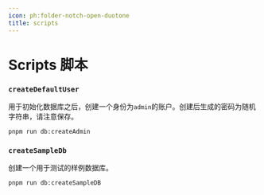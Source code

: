 ```yaml
---
icon: ph:folder-notch-open-duotone
title: scripts
---
```


# Scripts 脚本

### `createDefaultUser`

用于初始化数据库之后，创建一个身份为`admin`的账户。创建后生成的密码为随机字符串，请注意保存。

```shell
pnpm run db:createAdmin
```

### `createSampleDb`

创建一个用于测试的样例数据库。

```shell
pnpm run db:createSampleDB
```
